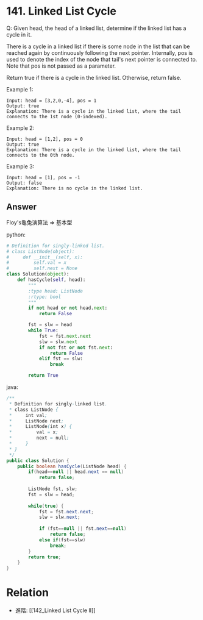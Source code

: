 # 141. Linked List Cycle
Q: Given head, the head of a linked list, determine if the linked list has a cycle in it.

There is a cycle in a linked list if there is some node in the list that can be reached again by continuously following the next pointer. Internally, pos is used to denote the index of the node that tail's next pointer is connected to. Note that pos is not passed as a parameter.

Return true if there is a cycle in the linked list. Otherwise, return false.

Example 1:

```
Input: head = [3,2,0,-4], pos = 1
Output: true
Explanation: There is a cycle in the linked list, where the tail connects to the 1st node (0-indexed).
```
Example 2:

```
Input: head = [1,2], pos = 0
Output: true
Explanation: There is a cycle in the linked list, where the tail connects to the 0th node.
```
Example 3:

```
Input: head = [1], pos = -1
Output: false
Explanation: There is no cycle in the linked list.
```
## Answer

Floy's龜兔演算法 => 基本型

python:
```python
# Definition for singly-linked list.
# class ListNode(object):
#     def __init__(self, x):
#         self.val = x
#         self.next = None
class Solution(object):
    def hasCycle(self, head):
        """
        :type head: ListNode
        :rtype: bool
        """
        if not head or not head.next:
            return False

        fst = slw = head
        while True:
            fst = fst.next.next
            slw = slw.next
            if not fst or not fst.next:
                return False
            elif fst == slw:
                break

        return True
```
java:
```java
/**
 * Definition for singly-linked list.
 * class ListNode {
 *     int val;
 *     ListNode next;
 *     ListNode(int x) {
 *         val = x;
 *         next = null;
 *     }
 * }
 */
public class Solution {
    public boolean hasCycle(ListNode head) {
        if(head==null || head.next == null)
            return false;
        
        ListNode fst, slw;
        fst = slw = head;
        
        while(true) {
            fst = fst.next.next;
            slw = slw.next;
            
            if (fst==null || fst.next==null)
                return false;
            else if(fst==slw)
                break;
        }
        return true;
    }
}
```

# Relation
- 進階: [[142_Linked List Cycle II]]